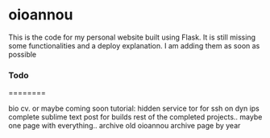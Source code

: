 oioannou
========

This is the code for my personal website built using Flask. It is still missing some functionalities and a deploy explanation. I am adding them as soon as possible


### Todo
========

bio cv. or maybe coming soon
tutorial: hidden service tor for ssh on dyn ips
complete sublime text post for builds
rest of the completed projects.. maybe one page with everything..
archive old oioannou
archive page by year 

